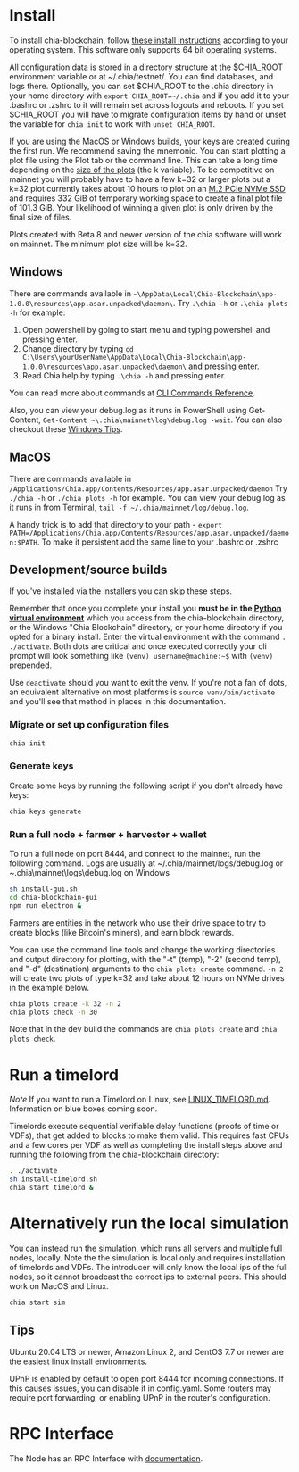 # Install
To install chia-blockchain, follow [these install instructions](https://github.com/Chia-Network/chia-blockchain/wiki/INSTALL) according to your operating system. This software only supports 64 bit operating systems.

All configuration data is stored in a directory structure at the $CHIA_ROOT environment variable or at ~/.chia/testnet/. You can find databases, and logs there. Optionally, you can set $CHIA_ROOT to the .chia directory in your home directory with `export CHIA_ROOT=~/.chia` and if you add it to your .bashrc or .zshrc to it will remain set across logouts and reboots. If you set $CHIA_ROOT you will have to migrate configuration items by hand or unset the variable for `chia init` to work with `unset CHIA_ROOT`.

If you are using the MacOS or Windows builds, your keys are created during the first run. We recommend saving the mnemonic. You can start plotting a plot file using the Plot tab or the command line. This can take a long time depending on the [size of the plots](https://github.com/Chia-Network/chia-blockchain/wiki/k-sizes)
(the k variable). To be competitive on mainnet you will probably have to have a few k=32 or larger plots but a k=32 plot currently takes about 10 hours to plot on an [M.2 PCIe NVMe SSD](https://en.wikipedia.org/wiki/M.2) and requires 332 GiB of temporary working space to create a final plot file of 101.3 GiB. Your likelihood of winning a given plot is only driven by the final size of files.

Plots created with Beta 8 and newer version of the chia software will work on mainnet. The minimum plot size will be k=32.

## Windows

There are commands available in `~\AppData\Local\Chia-Blockchain\app-1.0.0\resources\app.asar.unpacked\daemon\`. Try `.\chia -h` or `.\chia plots -h` for example:

1. Open powershell by going to start menu and typing powershell and pressing enter.
2. Change directory by typing `cd C:\Users\yourUserName\AppData\Local\Chia-Blockchain\app-1.0.0\resources\app.asar.unpacked\daemon\` and pressing enter.
3. Read Chia help by typing `.\chia -h` and pressing enter.

You can read more about commands at [CLI Commands Reference](https://github.com/Chia-Network/chia-blockchain/wiki/CLI-Commands-Reference).
 
Also, you can view your debug.log as it runs in PowerShell using Get-Content, `Get-Content ~\.chia\mainnet\log\debug.log -wait`. You can also checkout these [Windows Tips](https://github.com/Chia-Network/chia-blockchain/wiki/Windows-Tips).

## MacOS
There are commands available in `/Applications/Chia.app/Contents/Resources/app.asar.unpacked/daemon` Try `./chia -h` or `./chia plots -h` for example. You can view your debug.log as it runs in from Terminal, `tail -f ~/.chia/mainnet/log/debug.log`.

A handy trick is to add that directory to your path - `export PATH=/Applications/Chia.app/Contents/Resources/app.asar.unpacked/daemon:$PATH`. To make it persistent add the same line to your .bashrc or .zshrc

## Development/source builds

If you've installed via the installers you can skip these steps.

Remember that once you complete your install you **must be in the [Python virtual environment](https://docs.python-guide.org/dev/virtualenvs/)** which you access from the chia-blockchain directory, or the Windows "Chia Blockchain" directory, or your home directory if you opted for a binary install. Enter the virtual environment with the command `.   ./activate`. Both dots are critical and once executed correctly your cli prompt will look something like `(venv) username@machine:~$` with ``(venv)`` prepended. 

Use `deactivate` should you want to exit the venv. If you're not a fan of dots, an equivalent alternative on most platforms is `source venv/bin/activate` and you'll see that method in places in this documentation.

### Migrate or set up configuration files
```bash
chia init
```

### Generate keys
Create some keys by running the following script if you don't already have keys:
```bash
chia keys generate
```

### Run a full node + farmer + harvester + wallet
To run a full node on port 8444, and connect to the mainnet, run the following command. Logs are usually at ~/.chia/mainnet/logs/debug.log or ~\.chia\mainnet\logs\debug.log on Windows

```bash
sh install-gui.sh
cd chia-blockchain-gui
npm run electron &
```

Farmers are entities in the network who use their drive space to try to create
blocks (like Bitcoin's miners), and earn block rewards. 

You can use the command line tools and change the working directories and output directory for plotting, with the "-t" (temp), "-2" (second temp), and "-d" (destination) arguments to the `chia plots create` command. `-n 2` will create two plots of type k=32 and take about 12 hours on NVMe drives in the example below.
```bash
chia plots create -k 32 -n 2
chia plots check -n 30
```
Note that in the dev build the commands are `chia plots create` and `chia plots check`.

# Run a timelord

*Note*
If you want to run a Timelord on Linux, see [LINUX_TIMELORD.md](https://github.com/Chia-Network/chia-blockchain/blob/main/LINUX_TIMELORD.md). Information on blue boxes coming soon.

Timelords execute sequential verifiable delay functions (proofs of time or VDFs), that get added to
blocks to make them valid. This requires fast CPUs and a few cores per VDF as well as completing the install steps above and running the following from the chia-blockchain directory:
```bash
. ./activate
sh install-timelord.sh
chia start timelord &
```
# Alternatively run the local simulation
You can instead run the simulation, which runs all servers and multiple full nodes, locally. Note the the simulation is local only and requires installation of timelords and VDFs. The introducer will only know the local ips of the full nodes, so it cannot broadcast the correct ips to external peers. This should work on MacOS and Linux.

```bash
chia start sim
```

## Tips
Ubuntu 20.04 LTS or newer, Amazon Linux 2, and CentOS 7.7 or newer are the
easiest linux install environments.

UPnP is enabled by default to open port 8444 for incoming connections.
If this causes issues, you can disable it in config.yaml.
Some routers may require port forwarding, or enabling UPnP
in the router's configuration.

# RPC Interface

The Node has an RPC Interface with [documentation](https://github.com/Chia-Network/chia-blockchain/wiki/RPC-Node-Interface).

